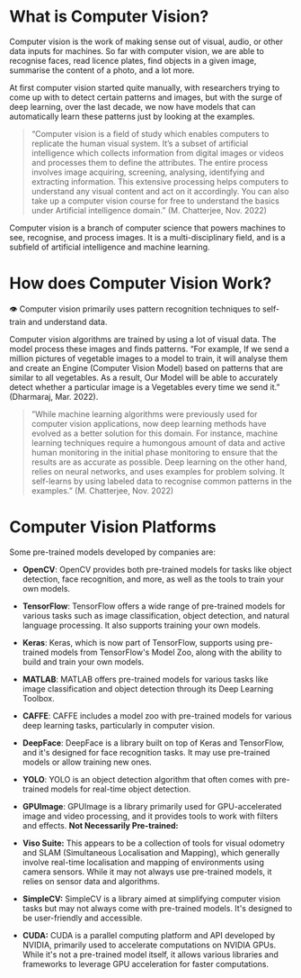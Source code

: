 # What is Computer Vision?

Computer vision is the work of making sense out of visual, audio, or other data inputs for machines. So far with computer vision, we are able to recognise faces, read licence plates, find objects in a given image, summarise the content of a photo, and a lot more.

At first computer vision started quite manually, with researchers trying to come up with to detect certain patterns and images, but with the surge of deep learning, over the last decade, we now have models that can automatically learn these patterns just by looking at the examples.

> “Computer vision is a field of study which enables computers to replicate the human visual system. It’s a subset of artificial intelligence which collects information from digital images or videos and processes them to define the attributes. The entire process involves image acquiring, screening, analysing, identifying and extracting information. This extensive processing helps computers to understand any visual content and act on it accordingly. You can also take up a computer vision course for free to understand the basics under Artificial intelligence domain.” (M. Chatterjee, Nov. 2022)
> 

Computer vision is a branch of computer science that powers machines to see, recognise, and process images. It is a multi-disciplinary field, and is a subfield of artificial intelligence and machine learning. 


# How does Computer Vision Work?

<aside>
👁️ Computer vision primarily uses pattern recognition techniques to self-train and understand data.

</aside>

Computer vision algorithms are trained by using a lot of visual data. The model process these images and finds patterns. “For example, If we send a million pictures of vegetable images to a model to train, it will analyse them and create an Engine (Computer Vision Model) based on patterns that are similar to all vegetables. As a result, Our Model will be able to accurately detect whether a particular image is a Vegetables every time we send it.” (Dharmaraj, Mar. 2022).

> ”While machine learning algorithms were previously used for computer vision applications, now deep learning methods have evolved as a better solution for this domain. For instance, machine learning techniques require a humongous amount of data and active human monitoring in the initial phase monitoring to ensure that the results are as accurate as possible. Deep learning on the other hand, relies on neural networks, and uses examples for problem solving. It self-learns by using labeled data to recognise common patterns in the examples.” (M. Chatterjee, Nov. 2022)
> 



# Computer Vision Platforms

Some pre-trained models developed by companies are:

- **OpenCV**: OpenCV provides both pre-trained models for tasks like object detection, face recognition, and more, as well as the tools to train your own models.
- **TensorFlow**: TensorFlow offers a wide range of pre-trained models for various tasks such as image classification, object detection, and natural language processing. It also supports training your own models.
- **Keras**: Keras, which is now part of TensorFlow, supports using pre-trained models from TensorFlow's Model Zoo, along with the ability to build and train your own models.
- **MATLAB**: MATLAB offers pre-trained models for various tasks like image classification and object detection through its Deep Learning Toolbox.
- **CAFFE**: CAFFE includes a model zoo with pre-trained models for various deep learning tasks, particularly in computer vision.
- **DeepFace**: DeepFace is a library built on top of Keras and TensorFlow, and it's designed for face recognition tasks. It may use pre-trained models or allow training new ones.
- **YOLO**: YOLO is an object detection algorithm that often comes with pre-trained models for real-time object detection.
- **GPUImage**: GPUImage is a library primarily used for GPU-accelerated image and video processing, and it provides tools to work with filters and effects.
**Not Necessarily Pre-trained:**

- **Viso Suite:** This appears to be a collection of tools for visual odometry and SLAM (Simultaneous Localisation and Mapping), which generally involve real-time localisation and mapping of environments using camera sensors. While it may not always use pre-trained models, it relies on sensor data and algorithms.
- **SimpleCV:** SimpleCV is a library aimed at simplifying computer vision tasks but may not always come with pre-trained models. It's designed to be user-friendly and accessible.
- **CUDA:** CUDA is a parallel computing platform and API developed by NVIDIA, primarily used to accelerate computations on NVIDIA GPUs. While it's not a pre-trained model itself, it allows various libraries and frameworks to leverage GPU acceleration for faster computations.
